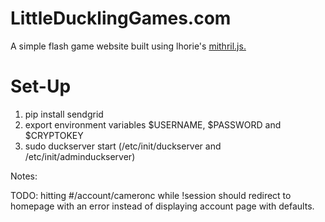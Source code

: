 # LittleDucklingGames.com

A simple flash game website built using lhorie's [mithril.js.](http://lhorie.github.io/mithril/) 

# Set-Up
1. pip install sendgrid
2. export environment variables $USERNAME, $PASSWORD and $CRYPTOKEY
3. sudo duckserver start (/etc/init/duckserver and /etc/init/adminduckserver) 

Notes: 

TODO: 
hitting #/account/cameronc while !session should redirect to homepage with an error instead of displaying account page with defaults. 
